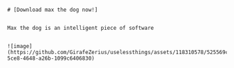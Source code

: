                                                                                                                                   # [Download max the dog now!]
																																																			                        
						                                                                        Max the dog is an intelligent piece of software
									                                 
                                                                                           ![image](https://github.com/GirafeZerius/uselessthings/assets/118310578/525569c1-5ce8-4648-a26b-1099c6406830)

                             
					                                                       



                                                                                     






















































































     
